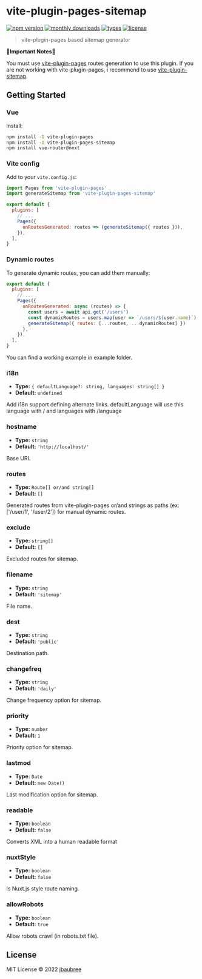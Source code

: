 # vite-plugin-pages-sitemap

[![npm version](https://badgen.net/npm/v/vite-plugin-pages-sitemap)](https://www.npmjs.com/package/vite-plugin-pages-sitemap)
[![monthly downloads](https://badgen.net/npm/dm/vite-plugin-pages-sitemap)](https://www.npmjs.com/package/vite-plugin-pages-sitemap)
[![types](https://badgen.net/npm/types/vite-plugin-pages)](https://github.com/jbaubree/vite-plugin-pages-sitemap/blob/main/src/types.ts)
[![license](https://badgen.net/npm/license/vite-plugin-pages)](https://github.com/jbaubree/vite-plugin-pages-sitemap/blob/main/LICENSE)

> vite-plugin-pages based sitemap generator

**🚨Important Notes🚨**

You must use [vite-plugin-pages](https://github.com/hannoeru/vite-plugin-pages/) routes generation to use this plugin. If you are not working with vite-plugin-pages, i recommend to use [vite-plugin-sitemap](https://github.com/jbaubree/vite-plugin-sitemap).

## Getting Started

### Vue

Install:

```bash
npm install -D vite-plugin-pages
npm install -D vite-plugin-pages-sitemap
npm install vue-router@next
```

### Vite config

Add to your `vite.config.js`:

```js
import Pages from 'vite-plugin-pages'
import generateSitemap from 'vite-plugin-pages-sitemap'

export default {
  plugins: [
    // ...
    Pages({
      onRoutesGenerated: routes => (generateSitemap({ routes })),
    }),
  ],
}
```

### Dynamic routes

To generate dynamic routes, you can add them manually:

```js
export default {
  plugins: [
    // ...
    Pages({
      onRoutesGenerated: async (routes) => {
        const users = await api.get('/users')
        const dynamicRoutes = users.map(user => `/users/${user.name}`)
        generateSitemap({ routes: [...routes, ...dynamicRoutes] })
      },
    }),
  ],
}
```

You can find a working example in example folder.

### i18n

- **Type:** `{ defaultLanguage?: string, languages: string[] }`
- **Default:** `undefined`

Add i18n support defining alternate links.
defaultLanguage will use this language with / and languages with /language

### hostname

- **Type:** `string`
- **Default:** `'http://localhost/'`

Base URI.

### routes

- **Type:** `Route[] or/and string[]`
- **Default:** `[]`

Generated routes from vite-plugin-pages or/and strings as paths (ex: ['/user/1', '/user/2']) for manual dynamic routes.

### exclude

- **Type:** `string[]`
- **Default:** `[]`

Excluded routes for sitemap.

### filename

- **Type:** `string`
- **Default:** `'sitemap'`

File name.

### dest

- **Type:** `string`
- **Default:** `'public'`

Destination path.

### changefreq

- **Type:** `string`
- **Default:** `'daily'`

Change frequency option for sitemap.

### priority

- **Type:** `number`
- **Default:** `1`

Priority option for sitemap.

### lastmod

- **Type:** `Date`
- **Default:** `new Date()`

Last modification option for sitemap.

### readable

- **Type:** `boolean`
- **Default:** `false`

Converts XML into a human readable format

### nuxtStyle

- **Type:** `boolean`
- **Default:** `false`

Is Nuxt.js style route naming.

### allowRobots

- **Type:** `boolean`
- **Default:** `true`

Allow robots crawl (in robots.txt file).

## License

MIT License © 2022 [jbaubree](https://github.com/jbaubree)

